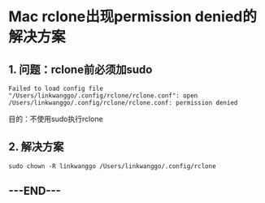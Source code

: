# Mac rclone出现permission denied的解决方案

## 1. 问题：rclone前必须加sudo

```
Failed to load config file "/Users/linkwanggo/.config/rclone/rclone.conf": open /Users/linkwanggo/.config/rclone/rclone.conf: permission denied
```

目的：不使用sudo执行rclone

## 2. 解决方案

```
sudo chown -R linkwanggo /Users/linkwanggo/.config/rclone
```

## ---END---
